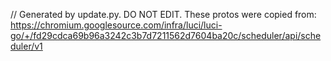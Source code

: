 // Generated by update.py. DO NOT EDIT.
These protos were copied from:
https://chromium.googlesource.com/infra/luci/luci-go/+/fd29cdca69b96a3242c3b7d7211562d7604ba20c/scheduler/api/scheduler/v1
